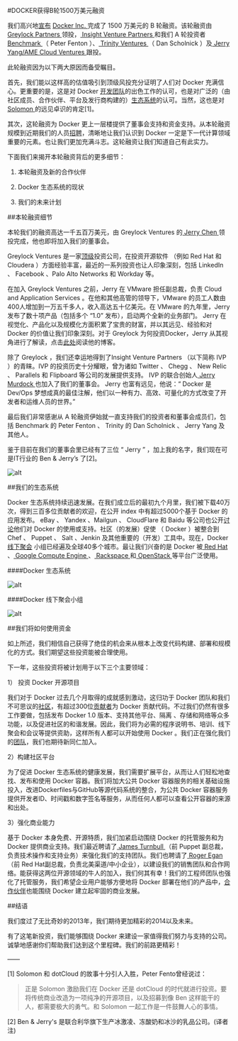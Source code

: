 #DOCKER获得B轮1500万美元融资

我们高兴地[宣布](http://www.businesswire.com/news/home/20140122005497/en/Docker-Closes-15M-Series-Funding#.Ut_b3hDTmUl) [ Docker Inc. ](http://www.docker.com/) 完成了 1500 万美元的 B 轮融资。该轮融资由[ Greylock Partners ](http://www.greylock.com/)领投，[ Insight Venture Partners ](http://www.insightpartners.com/)和我们 A 轮投资者[ Benchmark ](http://www.crunchbase.com/financial-organization/benchmark-2)（ Peter Fenton ）、[ Trinity Ventures ](http://www.trinityventures.com/)（ Dan Scholnick ）及[ Jerry Yang/AME Cloud Ventures ](http://www.amecloudventures.com/)跟投。

此轮融资因为以下两大原因而备受瞩目。

首先，我们能以这样高的估值吸引到顶级风投充分证明了人们对 Docker 充满信心。更重要的是，这是对 Docker [开发团队](http://www.docker.io/team/)的出色工作的认可，也是对广泛的（由社区成员、合作伙伴、平台及发行商构建的）[生态系统](http://www.docker.com/about_docker/)的认可。当然，这也是对[ Solomon ](http://www.youtube.com/watch?v=3N3n9FzebAA)的远见卓识的肯定[1]。

其次，这轮融资为 Docker 更上一层楼提供了董事会支持和资金支持。从本轮融资规模到近期我们的人员[招聘](http://blog.docker.io/2014/01/open-source-veteran-roger-egan-joins-docker-team/)，清晰地让我们认识到 Docker 一定是下一代计算领域重要的元素。也让我们更加充满斗志。这轮融资让我们知道自己有此实力。

下面我们来揭开本轮融资背后的更多细节：

1. 本轮融资及新的合作伙伴

2. Docker 生态系统的现状

3. 我们的未来计划


##本轮融资细节

本轮我们的融资高达一千五百万美元，由 Greylock Ventures 的[ Jerry Chen ](http://www.greylock.com/teams/50-Jerry-Chen)领投完成，他也即将加入我们的董事会。

Greylock Ventures 是一家[顶级](http://www.forbes.com/sites/tomiogeron/2013/05/08/the-top-ten-in-venture-capital-today-midas/)投资公司，在投资开源软件 （例如 Red Hat 和 Cloudera ）方面经验丰富，最近的一系列投资也让人印象深刻，包括 LinkedIn 、 Facebook 、Palo Alto Networks 和 Workday 等。

在加入 Greylock Ventures 之前，Jerry 在 VMware 担任副总裁，负责  Cloud and Application Services 。在他和其他高管的领导下，VMware 的员工人数由400人增加到一万五千多人，收入高达五十亿美元。在 VMware 的九年里，Jerry 发布了数十项产品（包括多个 “1.0” 发布），启动两个全新的业务部门。 Jerry 在视觉化、产品化以及规模化方面积累了宝贵的财富，并以其远见、经验和对 Docker 的价值让我们印象深刻。对于 Greylock 为何投资Docker，Jerry 从其视角进行了解读，点击[此处](http://greylockvc.com/post/74175923348/our-investment-in-docker)阅读他的博客。

除了 Greylock ，我们还幸运地得到了Insight Venture Partners （以下简称 IVP ）的青睐。IVP 的投资历史十分耀眼，曾为诸如 Twitter 、 Chegg 、 New Relic 、 Parallels 和 Flipboard 等公司的发展提供支持。 IVP 的联合创始人[ Jerry Murdock ](http://www.insightpartners.com/team/#!jerry-murdock) 也加入了我们的董事会。 Jerry 也富有远见，他说：“ Docker 是 Dev/Ops 梦想成真的最佳注解，他们以一种有力、高效、可量化的方式改变了开发者和运维人员的世界。”

最后我们非常感谢从 A 轮融资伊始就一直支持我们的投资者和董事会成员们，包括 Benchmark 的 Peter Fenton 、 Trinity 的 Dan Scholnick 、 Jerry Yang 及其他人。

鉴于目前在我们的董事会里已经有了三位 “ Jerry ” ，加上我的名字，我们现在可是IT行业的 Ben & Jerry’s 了[2]。

![alt](http://resource.docker.cn/ben-jerry.jpeg)

##我们的生态系统

Docker 生态系统持续迅速发展。在我们成立后的最初九个月里，我们被下载40万次，得到三百多位贡献者的欢迎，在公开 index 中有超过5000个基于 Docker 的应用发布。  eBay 、 Yandex 、Mailgun 、 CloudFlare 和 Baidu 等公司也公开[讨论](http://www.docker.com/about_docker/usecases/)他们对 Docker 的使用或支持。社区（的发展）促使 （ Docker ）被整合到 Chef 、 Puppet 、 Salt 、Jenkin 及其他重要的（开发）工具中。现在，Docker [线下聚会](https://www.docker.io/meetups/) 小组已经遍及全球40多个城市。最让我们兴奋的是 Docker 被[ Red Hat ](http://www.redhat.com/about/news/press-archive/2013/9/red-hat-and-dotcloud-collaborate-on-docker-to-bring-next-generation-linux-container-enhancements-to-openshift)、[ Google Compute Engine ](http://googlecloudplatform.blogspot.com/2013/12/google-compute-engine-is-now-generally-available.html) 、[ Rackspace ](http://developer.rackspace.com/blog/zero-to-peanut-butter-docker-time-in-78-seconds.html)和[ OpenStack ](http://blog.docker.io/tag/openstack-2/)等平台广泛使用。

####Docker 生态系统

![alt](http://resource.docker.cn/docker-ecosystem.jpeg)

####Docker 线下聚会小组

![alt](http://resource.docker.cn/docker-meetup.png)

##我们将如何使用资金

如上所述，我们相信自己获得了绝佳的机会来从根本上改变代码构建、部署和规模化的方式。我们期望这些投资能被合理使用。

下一年，这些投资将被计划用于以下三个主要领域：

1） 投资 Docker 开源项目

我们对于 Docker 过去几个月取得的成就感到激动，这归功于 Docker 团队和我们不可思议的[社区](http://www.docker.io/community/)，有超过300位[贡献者](https://github.com/dotcloud/docker)为 Docker 贡献代码。不过我们仍然有很多工作要做，包括发布 Docker 1.0 版本、支持其他平台、隔离 、存储和网络等众多功能，以及促进社区的和谐发展。因此，我们将为必需的程序说明书、培训、线下聚会和会议等提供资助，这样所有人都可以开始使用 Docker 。我们正在强化我们的[团队](http://www.docker.io/team/)，我们也期待新同仁加入。

2）构建社区平台

为了促进 Docker 生态系统的健康发展，我们需要扩展平台，从而让人们轻松地查找、发布和使用 Docker 容器。我们将加大公共 Docker 容器服务的相关基础设施投入，改进Dockerfiles与GitHub等源代码系统的整合，为公共 Docker 容器服务提供开发者ID、时间戳和数字签名等服务，从而任何人都可以查看公开容器的来源和出处。

3）强化商业能力

基于 Docker 本身免费、开源特质，我们加紧启动围绕 Docker 的托管服务和为 Docker 提供商业支持。我们最近聘请了[ James Turnbull ](http://www.jamesturnbull.net/) （前 Puppet 副总裁，负责技术操作和支持业务）来强化我们的支持团队。我们也聘请了[ Roger Egan ](http://www.linkedin.com/pub/roger-egan/5/622/548)（前 Red Hat副总裁，负责北美渠道/中小企业），以建设我们的销售团队和合作网络。能获得这两位开源领域的牛人的加入，我们何其有幸！我们的工程师团队也强化了托管服务，我们希望企业用户能够方便地将 Docker 部署在他们的产品中，[合作伙伴](http://www.docker.com/partners/)也能围绕 Docker 建立起牢固的商业发展。

##结语

我们度过了无比奇妙的2013年，我们期待更加精彩的2014以及未来。

有了这笔新投资，我们能够围绕 Docker 来建设一家值得我们努力与支持的公司。诚挚地感谢你们帮助我们达到这个里程碑。我们的前路更精彩！

——

[1] Solomon 和 dotCloud 的故事十分引人入胜，Peter Fento曾经说过：
> 正是 Solomon 激励我们在 Docker 还是 dotCloud 的时代就进行投资。要将传统商业改造为一项纯净的开源项目，以及招募到像 Ben 这样能干的人，都需要极大的勇气。和 Solomon 一起工作是一件鼓舞人心的事情。 

[2] Ben & Jerry's 是联合利华旗下生产冰激凌、冻酸奶和冰沙的乳品公司。(译者注)

